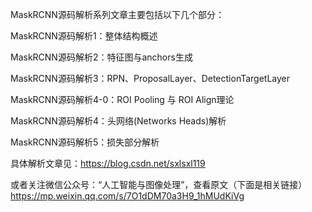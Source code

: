 MaskRCNN源码解析系列文章主要包括以下几个部分：

MaskRCNN源码解析1：整体结构概述

MaskRCNN源码解析2：特征图与anchors生成

MaskRCNN源码解析3：RPN、ProposalLayer、DetectionTargetLayer

MaskRCNN源码解析4-0：ROI Pooling 与 ROI Align理论

MaskRCNN源码解析4：头网络(Networks Heads)解析

MaskRCNN源码解析5：损失部分解析


具体解析文章见：https://blog.csdn.net/sxlsxl119

或者关注微信公众号：“人工智能与图像处理”，查看原文（下面是相关链接）
https://mp.weixin.qq.com/s/7O1dDM70a3H9_1hMUdKiVg
